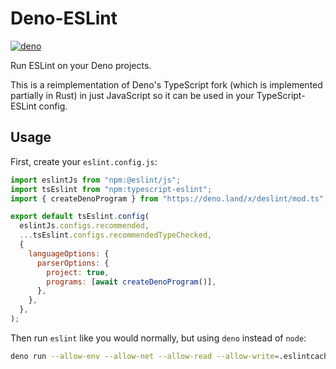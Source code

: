 # Deno-ESLint

[![deno](https://doc.deno.land/badge.svg)](https://deno.land/x/deslint/mod.ts)

Run ESLint on your Deno projects.

This is a reimplementation of Deno's TypeScript fork (which is implemented
partially in Rust) in just JavaScript so it can be used in your
TypeScript-ESLint config.

## Usage

First, create your `eslint.config.js`:

```js
import eslintJs from "npm:@eslint/js";
import tsEslint from "npm:typescript-eslint";
import { createDenoProgram } from "https://deno.land/x/deslint/mod.ts";

export default tsEslint.config(
  eslintJs.configs.recommended,
  ...tsEslint.configs.recommendedTypeChecked,
  {
    languageOptions: {
      parserOptions: {
        project: true,
        programs: [await createDenoProgram()],
      },
    },
  },
);
```

Then run `eslint` like you would normally, but using `deno` instead of `node`:

```sh
deno run --allow-env --allow-net --allow-read --allow-write=.eslintcache --allow-sys=cpus npm:eslint .
```
